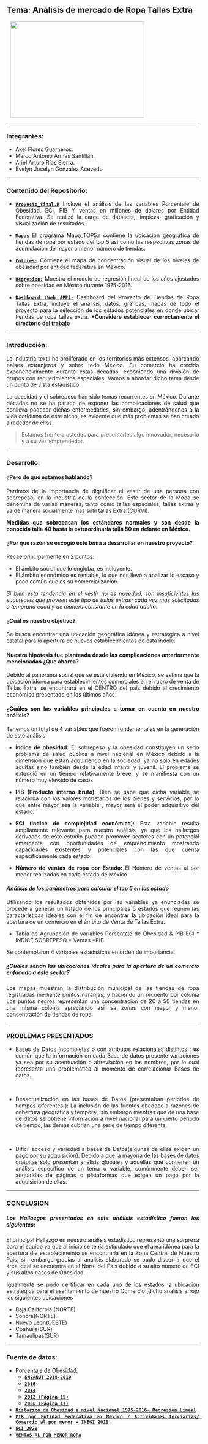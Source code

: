 ## Tema: Análisis de mercado de Ropa Tallas Extra

<img src="https://cdn.pixabay.com/photo/2015/10/12/15/18/store-984393_960_720.jpg" align="center" height="250" width="350" hspace="10">
<div style="text-align: justify;">

---
### Integrantes: 

- Axel Flores Guarneros.
- Marco Antonio Armas Santillán.
- Ariel Arturo Ríos Sierra.  
- Evelyn Jocelyn Gonzalez Acevedo

---
### Contenido del Repositorio:

-  [**`Proyecto_final.R`**](Proyecto_final.R)
   Incluye el análisis de las variables Porcentaje de Obesidad, ECI, PIB Y ventas en millones de dólares por Entidad Federativa. Se realizó la carga de datasets, limpieza, graficación y visualización de resultados.  
   
-  [**`Mapas`**](mapas/Mapa_TOP5.R)
   El programa Mapa_TOP5.r contiene la ubicación geográfica de tiendas de ropa por estado del top 5 así como las respectivas zonas de acumulación de mayor o menor número de tiendas.
   
-  [**`Colores:`**](Colores/Colores.R)
   Contiene el mapa de concentración visual de los niveles de obesidad por entidad federativa en México.  
   
-  [**`Regresion:`**](Regresion/Regresa.R)
   Muestra el modelo de regresión lineal de los años ajustados sobre obesidad en México durante  1975-2016.  
   
-  [**`Dashboard (Web APP):`**](ProyectoFinal/app.R)
   Dashboard del Proyecto de Tiendas de Ropa Tallas Extra, incluye el análisis, datos, gráficas, mapas de todo el proyecto para la selección de los estados     potenciales en donde ubicar tiendas de ropa tallas extra. __*Considere establecer correctamente el directorio del trabajo__

---
### Introducción: 

La industria textil ha proliferado en los territorios más extensos, abarcando países extranjeros y sobre todo México. Su comercio ha crecido exponencialmente durante estas décadas, exponiendo una división de grupos con requerimientos especiales. Vamos a abordar dicho tema desde un punto de vista estadístico.

La obesidad y el sobrepeso han sido temas recurrentes en México. Durante décadas no se ha parado de exponer las complicaciones de salud que conlleva padecer dichas enfermedades, sin embargo, adentrándonos a la vida cotidiana de este nicho, es evidente que más problemas se han creado alrededor de ellos.

> Estamos frente a ustedes para presentarles algo innovador, necesario y a su vez emprendedor.

---
### Desarrollo: 

#### ¿Pero de qué estamos hablando? 

Partimos de la importancia de dignificar el vestir de una persona con sobrepeso, en la industria de la confección. Este sector de la Moda se denomina de varias maneras, tanto como tallas especiales, tallas extras y ya de manera socialmente más sutil tallas Extra (CURVI). 

__Medidas que sobrepasan los estándares normales y son desde la conocida talla 40 hasta la extraordinaria talla 50 en delante en México.__

#### ¿Por qué  razón se escogió este tema a desarrollar en nuestro proyecto?

Recae principalmente en 2 puntos:

- El ámbito social que lo engloba, es incluyente.
- El ámbito económico es rentable, lo que nos llevó a analizar lo escaso y poco común que es su comercialización.

*Si bien esta tendencia en el vestir no es novedad, son insuficientes las sucursales que proveen este tipo de tallas extras; cada vez más solicitadas a temprana edad y de manera constante en la edad adulta.*

#### ¿Cuál es nuestro objetivo?

Se busca encontrar una ubicación geográfica idónea y estratégica a nivel estatal para la apertura de nuevos establecimientos de esta índole.

#### Nuestra hipótesis fue planteada desde las complicaciones anteriormente mencionadas ¿Que abarca?

Debido al panorama social que se está viviendo en México, se estima que la ubicación idónea para establecimientos comerciales en el rubro de venta de Tallas Extra, se encontrará en el CENTRO  del país debido al crecimiento económico presentado en los últimos años .

#### ¿Cuáles son las variables principales a tomar en cuenta en nuestro análisis?

 Tenemos un total de 4 variables que fueron fundamentales en la generación de este análisis

-  **Índice de obesidad:**
El sobrepeso y la obesidad constituyen un serio problema de salud pública a nivel nacional en México debido a la dimensión que están adquiriendo en la sociedad, ya no sólo en edades adultas sino también desde la edad infantil y juvenil. El problema se extendió en un tiempo relativamente breve, y se manifiesta con un número muy elevado de casos 

-  **PIB (Producto interno bruto):**
Bien se sabe que dicha variable se relaciona con los valores monetarios de los bienes y servicios, por lo que entre mayor sea la variable , mayor será el poder adquisitivo del estado.

-  **ECI (Indice de complejidad económica):**
Esta variable resulta ampliamente relevante para nuestro análisis, ya que los hallazgos derivados de este estudio pueden promover sectores con un potencial emergente con oportunidades de emprendimiento mostrando capacidades existentes y potenciales con las que cuenta específicamente cada estado.

-  **Número de ventas de ropa por Estado:**
El Número de ventas al por menor realizadas en cada estado de México


#### _Análisis de los parámetros para calcular el top 5 en los estado_

Utilizando los resultados obtenidos por las variables ya enunciadas se procede a generar un listado de los principales 5 estados que reúnen las características ideales con el fin de encontrar la ubicación ideal para la apertura de un comercio en el ámbito de Venta de Tallas Extra.

-   Tabla de Agrupación de variables Porcentaje de Obesidad & PIB
ECI \* INDICE SOBREPESO \* Ventas \*PIB

Se contemplaron 4 variables estadísticas en orden de importancia.

##### ¿Cuáles serían las ubicaciones ideales para la apertura de un comercio enfocado a este sector?


Los mapas muestran la distribución municipal de las tiendas de ropa registradas mediante puntos naranjas, y haciendo un recuento por colonia  Los puntos negros representan una concentracion de 20 a 50 tiendas en una misma colonia apreciando asi lsa zonas con mayor y menor concentración de tiendas de ropa.

---
### PROBLEMAS PRESENTADOS

-   Bases de Datos Incompletas o con atributos relacionales distintos : es común que la información en cada Base de datos presente variaciones ya sea por su acentuación o abreviación en los nombres, por lo cual representa una problemática al momento de correlacionar Bases de datos. 
<br>

-   Desactualización en las bases de Datos (presentaban periodos de tiempos diferentes ): La inclusión de las fuentes obedece a razones de cobertura geográfica y temporal, sin embargo mientras que de una  base de datos se obtiene información a nivel nacional para un cierto periodo de tiempo, las demás cubrían una serie de tiempo diferente.
<br>


-   Difícil acceso y variedad a bases de Datos(algunas de ellas exigen un pago por su adquisición):  Debido a que la mayoría de las bases de datos gratuitas solo presentan análisis globales y aquellas que contienen un análisis específico de  un tema o variable, comúnmente deben ser adquiridas de páginas o plataformas que exigen un pago por la adquisición de ellas. 

---
### CONCLUSIÓN
##### Los Hallazgos presentados en este análisis estadístico fueron los siguientes:

El principal Hallazgo en nuestro análisis estadístico representó una sorpresa para el equipo ya que al inicio se tenía estipulado que el  área idónea para la apertura dle establecimeinto  se encontraría en la Zona Central de Nuestro Pais, sin embargo gracias al análisis elaborado se pudo discernir que el área ideal se encuentra en el Norte del Pais debido a su alto numero de ECI y sus altos  casos de Obesidad.

Igualmente se pudo certificar en cada uno de los estados la ubicacion estrategica para el asentamiento de nuestro Comercio ,dicho analisis arrojo las siguientes ubicaciones

-   Baja California (NORTE)
-   Sonora(NORTE)
-   Nuevo Leon(OESTE)
-   Coahuila(SUR)
-   Tamaulipas(SUR)

---
### Fuente de datos:
-	Porcentaje de Obesidad:
    -  [**`ENSANUT 2018-2019`**](https://www.inegi.org.mx/programas/ensanut/2018/#Tabulados)
    -   [**`2016`**](https://www.alcaldesdemexico.com/notas-principales/estados-con-mayor-tasa-de-obesidad/)
    - [**`2014`**](https://www.elfinanciero.com.mx/rankings/los-10-estados-con-las-mayores-tasas-de-obesisdad)
    - [**`2012 (Página 15)`**](http://oment.salud.gob.mx/indicadores_descargas/reporte_resultados_oment.pdf)
    -   [**`2006 (Página 17)`**](https://iieg.gob.mx/contenido/PoblacionVivienda/libros/LibroDiezproblemas/Capitulo1.pdf)
-	[**`Histórico de Obesidad a nivel Nacional 1975-2016– Regresión Lineal`**](https://ourworldindata.org/obesity)
-	[**`PIB por Entidad Federativa en México / Actividades terciarias/ Comercio al por menor - INEGI 2019`**](https://www.inegi.org.mx/app/tabulados/default.aspx?pr=17&vr=7&in=27&tp=20&wr=1&cno=2)
- [**`ECI 2020`**](https://datamexico.org/es/eci/explore)
- [**`VENTAS AL POR MENOR ROPA`**](https://datamexico.org/es/profile/industry/comercio-al-por-menor-de-ropa-bisuteria-y-accesorios-de-vestir)
